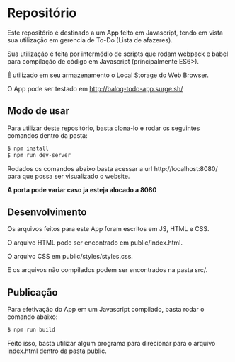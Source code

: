 # Repositório

Este repositório é destinado a um App feito em Javascript, tendo em vista sua utilização em gerencia de To-Do (Lista de afazeres).

Sua utilização é feita por intermédio de scripts que rodam webpack e babel para compilação de código em Javascript (principalmente ES6>).

É utilizado em seu armazenamento o Local Storage do Web Browser.

O App pode ser testado em http://balog-todo-app.surge.sh/



## Modo de usar

Para utilizar deste repositório, basta clona-lo e rodar os seguintes comandos dentro da pasta:

```bash
$ npm install
$ npm run dev-server
```

Rodados os comandos abaixo basta acessar a url http://localhost:8080/ para que possa ser visualizado o website.

**A porta pode variar caso ja esteja alocado a 8080**



## Desenvolvimento

Os arquivos feitos para este App foram escritos em JS, HTML e CSS.

O arquivo HTML pode ser encontrado em public/index.html.

O arquivo CSS em public/styles/styles.css.

E os arquivos não compilados podem ser encontrados na pasta src/.



## Publicação

Para efetivação do App em um Javascript compilado, basta rodar o comando abaixo:

```bash
$ npm run build
```

Feito isso, basta utilizar algum programa para direcionar para o arquivo index.html dentro da pasta public.